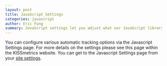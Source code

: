 ```yaml
---
layout: post
title: JavaScript Settings
categories: javascript
author: Eric Fung
summary: JavaScript settings let you adjust what our JavaScript library can do automatically for you.
---
```

You can configure various automatic tracking options via the Javascript Settings page. For more details on the settings please see this page within the KISSmetrics website. You can get to the Javascript Settings page from your [site settings][settings].

[settings]: https://www.kissmetrics.com/settings